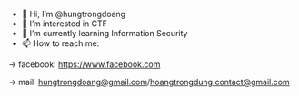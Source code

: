 - 👋 Hi, I’m @hungtrongdoang
- 👀 I’m interested in CTF
- 🌱 I’m currently learning Information Security
- 📫 How to reach me:

-> facebook: https://www.facebook.com

-> mail: hungtrongdoang@gmail.com/hoangtrongdung.contact@gmail.com

<!---
hungtrongdoang/hungtrongdoang is a ✨ special ✨ repository because its `README.md` (this file) appears on your GitHub profile.
You can click the Preview link to take a look at your changes.
--->
